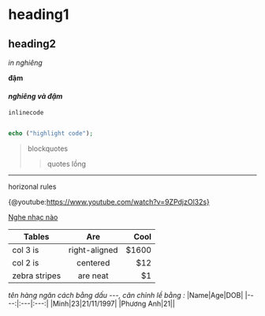 # heading1
## heading2
*in nghiêng*

**đậm**

#### ***nghiêng và đậm***
`inlinecode`

```php

echo ("highlight code");

```

> blockquotes
>
>> quotes lồng

***
horizonal rules

{@youtube:https://www.youtube.com/watch?v=9ZPdjzOl32s}


[Nghe nhạc nào](https://www.youtube.com/watch?v=9ZPdjzOl32s)

| Tables        | Are           | Cool  |
| ------------- |:-------------:| -----:|
| col 3 is      | right-aligned | $1600 |
| col 2 is      | centered      |   $12 |
| zebra stripes | are neat      |    $1 |

*tên hàng ngăn cách bằng dấu ---, căn chỉnh lề bằng :*
|Name|Age|DOB|
|----:|:---|:---:|
|Minh|23|21/11/1997|
|Phương Anh|21||